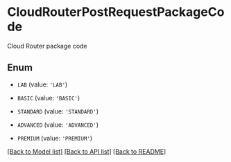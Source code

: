 # CloudRouterPostRequestPackageCode

Cloud Router package code

## Enum

* `LAB` (value: `'LAB'`)

* `BASIC` (value: `'BASIC'`)

* `STANDARD` (value: `'STANDARD'`)

* `ADVANCED` (value: `'ADVANCED'`)

* `PREMIUM` (value: `'PREMIUM'`)

[[Back to Model list]](../README.md#documentation-for-models) [[Back to API list]](../README.md#documentation-for-api-endpoints) [[Back to README]](../README.md)


